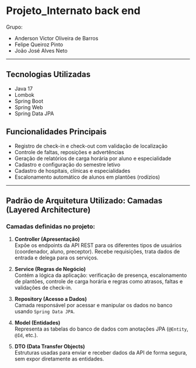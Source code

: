 # Projeto_Internato back end 

Grupo:
- Anderson Victor Oliveira de Barros
- Felipe Queiroz Pinto
- João José Alves Neto

---

## Tecnologias Utilizadas

- Java 17
- Lombok
- Spring Boot
- Spring Web
- Spring Data JPA

## Funcionalidades Principais

- Registro de check-in e check-out com validação de localização
- Controle de faltas, reposições e advertências
- Geração de relatórios de carga horária por aluno e especialidade
- Cadastro e configuração do semestre letivo
- Cadastro de hospitais, clínicas e especialidades
- Escalonamento automático de alunos em plantões (rodízios)

---

## Padrão de Arquitetura Utilizado: **Camadas (Layered Architecture)**

### Camadas definidas no projeto:

1. **Controller (Apresentação)**  
   Expõe os endpoints da API REST para os diferentes tipos de usuários (coordenador, aluno, preceptor). Recebe requisições, trata dados de entrada e delega para os serviços.


2. **Service (Regras de Negócio)**  
   Contém a lógica da aplicação: verificação de presença, escalonamento de plantões, controle de carga horária e regras como atrasos, faltas e validações de check-in.


3. **Repository (Acesso a Dados)**  
   Camada responsável por acessar e manipular os dados no banco usando `Spring Data JPA`.


4. **Model (Entidades)**  
   Representa as tabelas do banco de dados com anotações JPA (`@Entity`, `@Id`, etc.).


5. **DTO (Data Transfer Objects)**  
   Estruturas usadas para enviar e receber dados da API de forma segura, sem expor diretamente as entidades.





